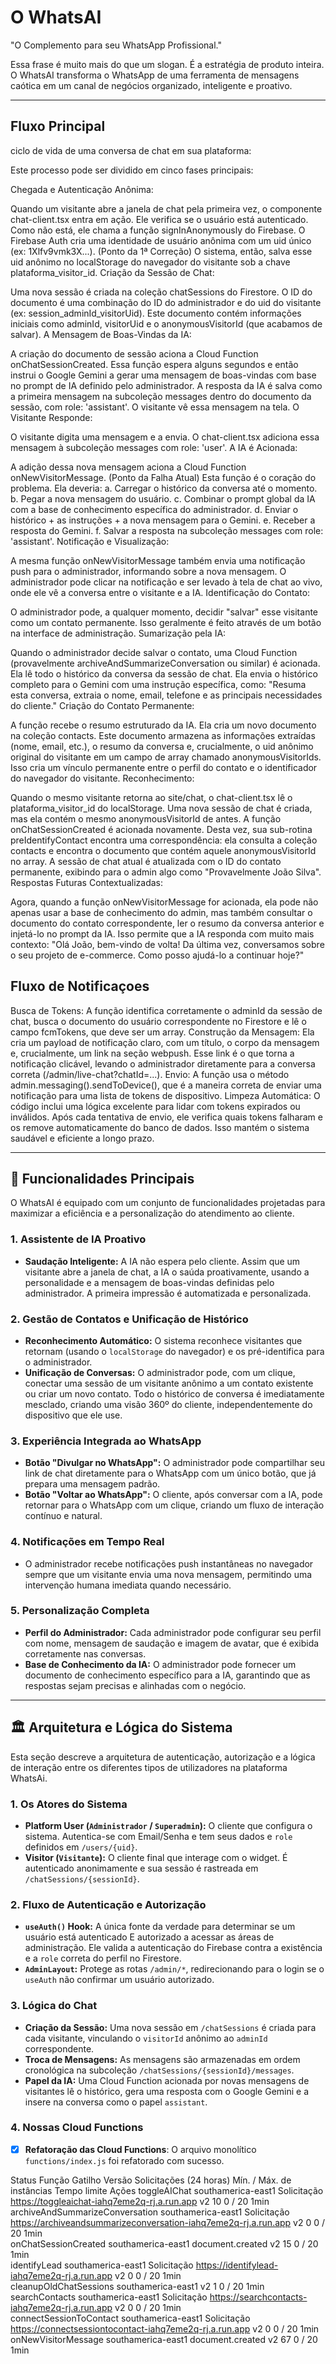 # O WhatsAI
"O Complemento para seu WhatsApp Profissional."

Essa frase é muito mais do que um slogan. É a estratégia de produto inteira. O WhatsAI transforma o WhatsApp de uma ferramenta de mensagens caótica em um canal de negócios organizado, inteligente e proativo.

---

## Fluxo Principal

ciclo de vida de uma conversa de chat em sua plataforma:

Este processo pode ser dividido em cinco fases principais:

Chegada e Autenticação Anônima:

Quando um visitante abre a janela de chat pela primeira vez, o componente chat-client.tsx entra em ação.
Ele verifica se o usuário está autenticado. Como não está, ele chama a função signInAnonymously do Firebase.
O Firebase Auth cria uma identidade de usuário anônima com um uid único (ex: 1Xlfv9vmk3X...).
(Ponto da 1ª Correção) O sistema, então, salva esse uid anônimo no localStorage do navegador do visitante sob a chave plataforma_visitor_id.
Criação da Sessão de Chat:

Uma nova sessão é criada na coleção chatSessions do Firestore. O ID do documento é uma combinação do ID do administrador e do uid do visitante (ex: session_adminId_visitorUid).
Este documento contém informações iniciais como adminId, visitorUid e o anonymousVisitorId (que acabamos de salvar).
A Mensagem de Boas-Vindas da IA:

A criação do documento de sessão aciona a Cloud Function onChatSessionCreated.
Essa função espera alguns segundos e então instrui o Google Gemini a gerar uma mensagem de boas-vindas com base no prompt de IA definido pelo administrador.
A resposta da IA é salva como a primeira mensagem na subcoleção messages dentro do documento da sessão, com role: 'assistant'. O visitante vê essa mensagem na tela.
O Visitante Responde:

O visitante digita uma mensagem e a envia. O chat-client.tsx adiciona essa mensagem à subcoleção messages com role: 'user'.
A IA é Acionada:

A adição dessa nova mensagem aciona a Cloud Function onNewVisitorMessage.
(Ponto da Falha Atual) Esta função é o coração do problema. Ela deveria: a. Carregar o histórico da conversa até o momento. b. Pegar a nova mensagem do usuário. c. Combinar o prompt global da IA com a base de conhecimento específica do administrador. d. Enviar o histórico + as instruções + a nova mensagem para o Gemini. e. Receber a resposta do Gemini. f. Salvar a resposta na subcoleção messages com role: 'assistant'.
Notificação e Visualização:

A mesma função onNewVisitorMessage também envia uma notificação push para o administrador, informando sobre a nova mensagem.
O administrador pode clicar na notificação e ser levado à tela de chat ao vivo, onde ele vê a conversa entre o visitante e a IA.
Identificação do Contato:

O administrador pode, a qualquer momento, decidir "salvar" esse visitante como um contato permanente. Isso geralmente é feito através de um botão na interface de administração.
Sumarização pela IA:

Quando o administrador decide salvar o contato, uma Cloud Function (provavelmente archiveAndSummarizeConversation ou similar) é acionada.
Ela lê todo o histórico da conversa da sessão de chat.
Ela envia o histórico completo para o Gemini com uma instrução específica, como: "Resuma esta conversa, extraia o nome, email, telefone e as principais necessidades do cliente."
Criação do Contato Permanente:

A função recebe o resumo estruturado da IA.
Ela cria um novo documento na coleção contacts.
Este documento armazena as informações extraídas (nome, email, etc.), o resumo da conversa e, crucialmente, o uid anônimo original do visitante em um campo de array chamado anonymousVisitorIds. Isso cria um vínculo permanente entre o perfil do contato e o identificador do navegador do visitante.
Reconhecimento:

Quando o mesmo visitante retorna ao site/chat, o chat-client.tsx lê o plataforma_visitor_id do localStorage.
Uma nova sessão de chat é criada, mas ela contém o mesmo anonymousVisitorId de antes.
A função onChatSessionCreated é acionada novamente. Desta vez, sua sub-rotina preIdentifyContact encontra uma correspondência: ela consulta a coleção contacts e encontra o documento que contém aquele anonymousVisitorId no array.
A sessão de chat atual é atualizada com o ID do contato permanente, exibindo para o admin algo como "Provavelmente João Silva".
Respostas Futuras Contextualizadas:

Agora, quando a função onNewVisitorMessage for acionada, ela pode não apenas usar a base de conhecimento do admin, mas também consultar o documento do contato correspondente, ler o resumo da conversa anterior e injetá-lo no prompt da IA.
Isso permite que a IA responda com muito mais contexto: "Olá João, bem-vindo de volta! Da última vez, conversamos sobre o seu projeto de e-commerce. Como posso ajudá-lo a continuar hoje?"

## Fluxo de Notificaçoes

Busca de Tokens: A função identifica corretamente o adminId da sessão de chat, busca o documento do usuário correspondente no Firestore e lê o campo fcmTokens, que deve ser um array.
Construção da Mensagem: Ela cria um payload de notificação claro, com um título, o corpo da mensagem e, crucialmente, um link na seção webpush. Esse link é o que torna a notificação clicável, levando o administrador diretamente para a conversa correta (/admin/live-chat?chatId=...).
Envio: A função usa o método admin.messaging().sendToDevice(), que é a maneira correta de enviar uma notificação para uma lista de tokens de dispositivo.
Limpeza Automática: O código inclui uma lógica excelente para lidar com tokens expirados ou inválidos. Após cada tentativa de envio, ele verifica quais tokens falharam e os remove automaticamente do banco de dados. Isso mantém o sistema saudável e eficiente a longo prazo.

---

## 🚀 Funcionalidades Principais

O WhatsAI é equipado com um conjunto de funcionalidades projetadas para maximizar a eficiência e a personalização do atendimento ao cliente.

### 1. Assistente de IA Proativo

-   **Saudação Inteligente:** A IA não espera pelo cliente. Assim que um visitante abre a janela de chat, a IA o saúda proativamente, usando a personalidade e a mensagem de boas-vindas definidas pelo administrador. A primeira impressão é automatizada e personalizada.

### 2. Gestão de Contatos e Unificação de Histórico

-   **Reconhecimento Automático:** O sistema reconhece visitantes que retornam (usando o `localStorage` do navegador) e os pré-identifica para o administrador.
-   **Unificação de Conversas:** O administrador pode, com um clique, conectar uma sessão de um visitante anônimo a um contato existente ou criar um novo contato. Todo o histórico de conversa é imediatamente mesclado, criando uma visão 360º do cliente, independentemente do dispositivo que ele use.

### 3. Experiência Integrada ao WhatsApp

-   **Botão "Divulgar no WhatsApp":** O administrador pode compartilhar seu link de chat diretamente para o WhatsApp com um único botão, que já prepara uma mensagem padrão.
-   **Botão "Voltar ao WhatsApp":** O cliente, após conversar com a IA, pode retornar para o WhatsApp com um clique, criando um fluxo de interação contínuo e natural.

### 4. Notificações em Tempo Real

-   O administrador recebe notificações push instantâneas no navegador sempre que um visitante envia uma nova mensagem, permitindo uma intervenção humana imediata quando necessário.

### 5. Personalização Completa

-   **Perfil do Administrador:** Cada administrador pode configurar seu perfil com nome, mensagem de saudação e imagem de avatar, que é exibida corretamente nas conversas.
-   **Base de Conhecimento da IA:** O administrador pode fornecer um documento de conhecimento específico para a IA, garantindo que as respostas sejam precisas e alinhadas com o negócio.

---

## 🏛️ Arquitetura e Lógica do Sistema

Esta seção descreve a arquitetura de autenticação, autorização e a lógica de interação entre os diferentes tipos de utilizadores na plataforma WhatsAi.

### 1. Os Atores do Sistema

-   **Platform User (`Administrador` / `Superadmin`):** O cliente que configura o sistema. Autentica-se com Email/Senha e tem seus dados e `role` definidos em `/users/{uid}`.
-   **Visitor (`Visitante`):** O cliente final que interage com o widget. É autenticado anonimamente e sua sessão é rastreada em `/chatSessions/{sessionId}`.

### 2. Fluxo de Autenticação e Autorização

-   **`useAuth()` Hook:** A única fonte da verdade para determinar se um usuário está autenticado E autorizado a acessar as áreas de administração. Ele valida a autenticação do Firebase contra a existência e a `role` correta do perfil no Firestore.
-   **`AdminLayout`:** Protege as rotas `/admin/*`, redirecionando para o login se o `useAuth` não confirmar um usuário autorizado.

### 3. Lógica do Chat

-   **Criação da Sessão:** Uma nova sessão em `/chatSessions` é criada para cada visitante, vinculando o `visitorId` anônimo ao `adminId` correspondente.
-   **Troca de Mensagens:** As mensagens são armazenadas em ordem cronológica na subcoleção `/chatSessions/{sessionId}/messages`.
-   **Papel da IA:** Uma Cloud Function acionada por novas mensagens de visitantes lê o histórico, gera uma resposta com o Google Gemini e a insere na conversa como o papel `assistant`.

### 4. Nossas Cloud Functions
- [x] **Refatoração das Cloud Functions**: O arquivo monolítico `functions/index.js` foi refatorado com sucesso.

Status	Função	Gatilho	Versão	Solicitações (24 horas)	Mín. / Máx. de instâncias	Tempo limite	Ações
toggleAIChat
southamerica-east1
Solicitação
https://toggleaichat-iahq7eme2q-rj.a.run.app
v2	10	0 / 20	1min	
archiveAndSummarizeConversation
southamerica-east1
Solicitação
https://archiveandsummarizeconversation-iahq7eme2q-rj.a.run.app
v2	0	0 / 20	1min	
onChatSessionCreated
southamerica-east1
document.created
v2	15	0 / 20	1min	
identifyLead
southamerica-east1
Solicitação
https://identifylead-iahq7eme2q-rj.a.run.app
v2	0	0 / 20	1min	
cleanupOldChatSessions
southamerica-east1
v2	1	0 / 20	1min	
searchContacts
southamerica-east1
Solicitação
https://searchcontacts-iahq7eme2q-rj.a.run.app
v2	0	0 / 20	1min	
connectSessionToContact
southamerica-east1
Solicitação
https://connectsessiontocontact-iahq7eme2q-rj.a.run.app
v2	0	0 / 20	1min	
onNewVisitorMessage
southamerica-east1
document.created
v2	67	0 / 20	1min